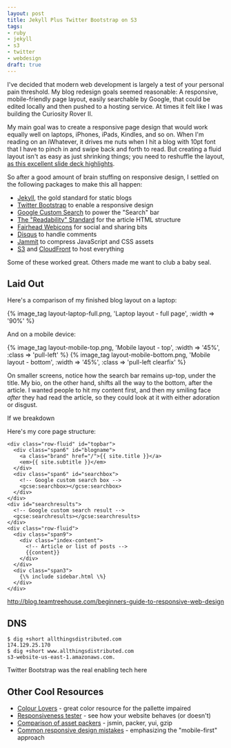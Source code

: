 ```yaml
---
layout: post
title: Jekyll Plus Twitter Bootstrap on S3
tags:
- ruby
- jekyll
- s3
- twitter
- webdesign
draft: true
---
```


I've decided that modern web development is largely a test of your
personal pain threshold.  My blog redesign goals seemed reasonable: A
responsive, mobile-friendly page layout, easily searchable by Google,
that could be edited locally and then pushed to a hosting service.
At times it felt like I was building the Curiosity Rover II.
<!--more-->
My main goal was to create a responsive page design that would work
equally well on laptops, iPhones, iPads, Kindles, and so on.  When I'm reading
on an iWhatever, it drives me nuts when I hit a blog with 10pt font that
I have to pinch in and swipe back and forth to read.  But creating a fluid
layout isn't as easy as just shrinking things; you need to reshuffle the layout,
[as this excellent slide deck highlights](http://johnpolacek.github.com/scrolldeck.js/decks/responsive/).

So after a good amount of brain stuffing on responsive design, I settled on
the following packages to make this all happen:

* [Jekyll](https://github.com/mojombo/jekyll), the gold standard for static blogs
* [Twitter Bootstrap](http://twitter.github.com/bootstrap/) to enable a responsive design
* [Google Custom Search](http://www.google.com/cse/docs/) to power the "Search" bar
* [The "Readability" Standard](http://www.readability.com/developers/guidelines) for the article HTML structure
* [Fairhead Webicons](http://www.zurb.com/playground/social-webicons) for social and sharing bits
* [Disqus](http://disqus.com/for-websites/) to handle comments
* [Jammit](https://github.com/documentcloud/jammit) to compress JavaScript and CSS assets
* [S3](http://aws.amazon.com/s3/) and [CloudFront](http://aws.amazon.com/cloudfront/) to host everything

Some of these worked great. Others made me want to club a baby seal.

Laid Out
---------

Here's a comparison of my finished blog layout on a laptop:

{% image_tag layout-laptop-full.png, 'Laptop layout - full page', :width => '90%' %}

And on a mobile device:

{% image_tag layout-mobile-top.png, 'Mobile layout - top', :width => '45%', :class => 'pull-left' %}
{% image_tag layout-mobile-bottom.png, 'Mobile layout - bottom', :width => '45%', :class => 'pull-left clearfix' %}

On smaller screens, notice how the search bar remains up-top, under the title.
My bio, on the other hand, shifts all the way to the bottom, after the article.
I wanted people to hit my content first, and then my smiling face _after_ they
had read the article, so they could look at it with either adoration or disgust.

If we breakdown

Here's my core page structure:

    <div class="row-fluid" id="topbar">
      <div class="span6" id="blogname">
        <a class="brand" href="/">{{ site.title }}</a>
        <em>{{ site.subtitle }}</em>
      </div>
      <div class="span6" id="searchbox">
        <!-- Google custom search box -->
        <gcse:searchbox></gcse:searchbox>
      </div>
    </div>
    <div id="searchresults">
      <!-- Google custom search result -->
      <gcse:searchresults></gcse:searchresults> 
    </div>
    <div class="row-fluid">
      <div class="span9">
        <div class="index-content">
          <!-- Article or list of posts -->
          {{content}}
        </div>
      </div>
      <div class="span3">
        {\% include sidebar.html \%}
      </div>
    </div>

http://blog.teamtreehouse.com/beginners-guide-to-responsive-web-design

DNS
---

    $ dig +short allthingsdistributed.com
    174.129.25.170
    $ dig +short www.allthingsdistributed.com
    s3-website-us-east-1.amazonaws.com.

Twitter Bootstrap was the real enabling tech here




Other Cool Resources
--------------------

* [Colour Lovers](http://www.colourlovers.com/) - great color resource for the pallette impaired
* [Responsiveness tester](http://mattkersley.com/responsive/) - see how your website behaves (or doesn't)
* [Comparison of asset packers](http://www.askapache.com/software/online-compression-tool-compares-packer-jsmin-dojo-and-yui-compressor.html) - jsmin, packer, yui, gzip
* [Common responsive design mistakes](http://css-tricks.com/notes-agency-starting-their-first-responsive-web-project/) - emphasizing the "mobile-first" approach






